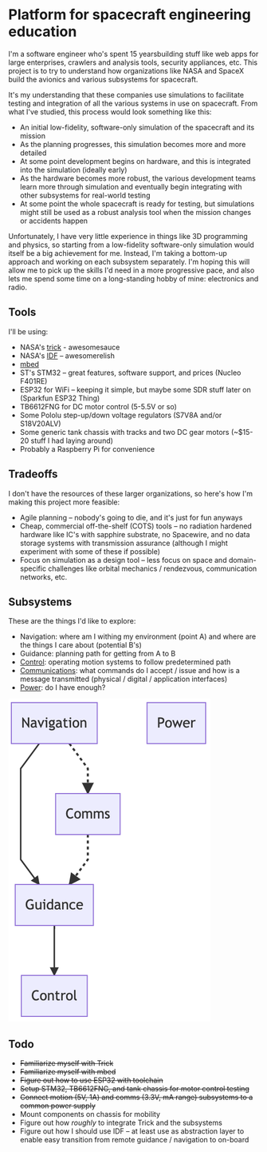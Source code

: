 # Platform for spacecraft engineering education

I'm a software engineer who's spent 15 yearsbuilding stuff like web apps for large enterprises, crawlers and analysis tools, security appliances, etc. This project is to try to understand how organizations like NASA and SpaceX build the avionics and various subsystems for spacecraft.

It's my understanding that these companies use simulations to facilitate testing and integration of all the various systems in use on spacecraft. From what I've studied, this process would look something like this:

 * An initial low-fidelity, software-only simulation of the spacecraft and its mission
 * As the planning progresses, this simulation becomes more and more detailed
 * At some point development begins on hardware, and this is integrated into the simulation (ideally early)
 * As the hardware becomes more robust, the various development teams learn more through simulation and eventually begin integrating with other subsystems for real-world testing
 * At some point the whole spacecraft is ready for testing, but simulations might still be used as a robust analysis tool when the mission changes or accidents happen

 Unfortunately, I have very little experience in things like 3D programming and physics, so starting from a low-fidelity software-only simulation would itself be a big achievement for me. Instead, I'm taking a bottom-up approach and working on each subsystem separately. I'm hoping this will allow me to pick up the skills I'd need in a more progressive pace, and also lets me spend some time on a long-standing hobby of mine: electronics and radio.


## Tools

I'll be using:

 * NASA's [trick] - awesomesauce
 * NASA's [IDF] – awesomerelish
 * [mbed]
 * ST's STM32 – great features, software support, and prices (Nucleo F401RE)
 * ESP32 for WiFi – keeping it simple, but maybe some SDR stuff later on (Sparkfun ESP32 Thing)
 * TB6612FNG for DC motor control (5-5.5V or so)
 * Some Pololu step-up/down voltage regulators (S7V8A and/or S18V20ALV)
 * Some generic tank chassis with tracks and two DC gear motors (~$15-20 stuff I had laying around)
 * Probably a Raspberry Pi for convenience


## Tradeoffs

I don't have the resources of these larger organizations, so here's how I'm making this project more feasible:

* Agile planning – nobody's going to die, and it's just for fun anyways
* Cheap, commercial off-the-shelf (COTS) tools – no radiation hardened hardware like IC's with sapphire substrate, no Spacewire, and no data storage systems with transmission assurance (although I might experiment with some of these if possible)
* Focus on simulation as a design tool – less focus on space and domain-specific challenges like orbital mechanics / rendezvous, communication networks, etc.


## Subsystems

These are the things I'd like to explore:

* Navigation: where am I withing my environment (point A) and where are the things I care about (potential B's)
* Guidance: planning path for getting from A to B
* [Control]: operating motion systems to follow predetermined path
* [Communications]: what commands do I accept / issue and how is a message transmitted (physical / digital / application interfaces)
* [Power]: do I have enough?

![Subsystems][subsystem diagram]

## Todo

* ~~Familiarize myself with Trick~~
* ~~Familiarize myself with mbed~~
* ~~Figure out how to use ESP32 with toolchain~~
* ~~Setup STM32, TB6612FNG, and tank chassis for motor control testing~~
* ~~Connect motion (5V, 1A) and comms (3.3V, mA range) subsystems to a common power supply~~
* Mount components on chassis for mobility
* Figure out how _roughly_ to integrate Trick and the subsystems
* Figure out how I should use IDF – at least use as abstraction layer to enable easy transition from remote guidance / navigation to on-board


[trick]: https://github.com/nasa/trick
[idf]: https://github.com/nasa/idf
[mbed]: http://mbed.org
[SIM_wheelbot]: https://github.com/nasa/trick/tree/9335b9cff8939b28168f9854720d165d75e65c94/trick_sims/SIM_wheelbot
[Control]: ./subsystems/control/README.md
[Communications]: ./subsystems/comms/README.md
[Power]: ./subsystems/power/README.md
[subsystem diagram]: ./docs/subsystems.png
